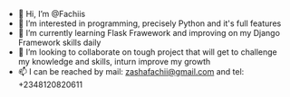 - 👋 Hi, I’m @Fachiis
- 👀 I’m interested in programming, precisely Python and it's full features
- 🌱 I’m currently learning Flask Frawework and improving on my Django Framework skills daily
- 💞️ I’m looking to collaborate on tough project that will get to challenge my knowledge and skills, inturn improve my growth
- 📫  I can be reached by mail: zashafachii@gmail.com and tel: +2348120820611

<!---
Fachiis/Fachiis is a ✨ special ✨ repository because its `README.md` (this file) appears on your GitHub profile.
You can click the Preview link to take a look at your changes.
--->
